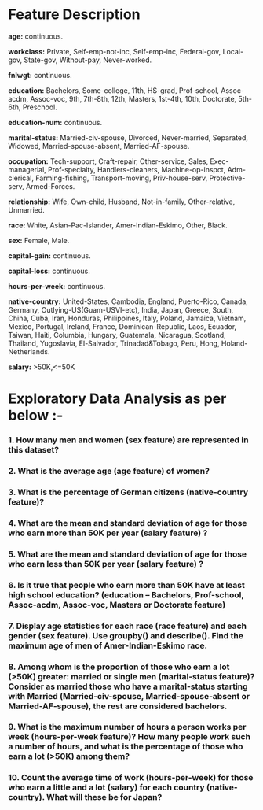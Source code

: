 
# Feature Description

**age:** continuous.

**workclass:** Private, Self-emp-not-inc, Self-emp-inc, Federal-gov, Local-gov, State-gov, Without-pay, Never-worked.

**fnlwgt:** continuous.

**education:** Bachelors, Some-college, 11th, HS-grad, Prof-school, Assoc-acdm, Assoc-voc, 9th, 7th-8th, 12th, Masters, 1st-4th, 10th, Doctorate, 5th-6th, Preschool.

**education-num:** continuous.

**marital-status:** Married-civ-spouse, Divorced, Never-married, Separated, Widowed, Married-spouse-absent, Married-AF-spouse.

**occupation:** Tech-support, Craft-repair, Other-service, Sales, Exec-managerial, Prof-specialty, Handlers-cleaners, Machine-op-inspct, Adm-clerical, Farming-fishing, Transport-moving, Priv-house-serv, Protective-serv, Armed-Forces.

**relationship:** Wife, Own-child, Husband, Not-in-family, Other-relative, Unmarried.

**race:** White, Asian-Pac-Islander, Amer-Indian-Eskimo, Other, Black.

**sex:** Female, Male.

**capital-gain:** continuous.

**capital-loss:** continuous.

**hours-per-week:** continuous.

**native-country:** United-States, Cambodia, England, Puerto-Rico, Canada, Germany, Outlying-US(Guam-USVI-etc), India, Japan, Greece, South, China, Cuba, Iran, Honduras, Philippines, Italy, Poland, Jamaica, Vietnam, Mexico, Portugal, Ireland, France, Dominican-Republic, Laos, Ecuador, Taiwan, Haiti, Columbia, Hungary, Guatemala, Nicaragua, Scotland, Thailand, Yugoslavia, El-Salvador, Trinadad&Tobago, Peru, Hong, Holand-Netherlands.

**salary:** >50K,<=50K


# Exploratory Data Analysis as per below :-

### 1. How many men and women (sex feature) are represented in this dataset?
### 2. What is the average age (age feature) of women?
### 3. What is the percentage of German citizens (native-country feature)?
### 4. What are the mean and standard deviation of age for those who earn more than 50K per year (salary feature) ?
### 5. What are the mean and standard deviation of age for those who earn less than 50K per year (salary feature) ?
### 6. Is it true that people who earn more than 50K have at least high school education? (education – Bachelors, Prof-school, Assoc-acdm, Assoc-voc, Masters or Doctorate feature)
### 7. Display age statistics for each race (race feature) and each gender (sex feature). Use groupby() and describe(). Find the maximum age of men of Amer-Indian-Eskimo race.
### 8. Among whom is the proportion of those who earn a lot (>50K) greater: married or single men (marital-status feature)? Consider as married those who have a marital-status starting with Married (Married-civ-spouse, Married-spouse-absent or Married-AF-spouse), the rest are considered bachelors.
### 9. What is the maximum number of hours a person works per week (hours-per-week feature)? How many people work such a number of hours, and what is the percentage of those who earn a lot (>50K) among them?
### 10. Count the average time of work (hours-per-week) for those who earn a little and a lot (salary) for each country (native-country). What will these be for Japan?
